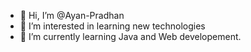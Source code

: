 - 👋 Hi, I’m @Ayan-Pradhan
- 👀 I’m interested in learning new technologies
- 🌱 I’m currently learning Java and Web developement.

<!---
Ayan-Pradhan/Ayan-Pradhan is a ✨ special ✨ repository because its `README.md` (this file) appears on your GitHub profile.
You can click the Preview link to take a look at your changes.
--->
